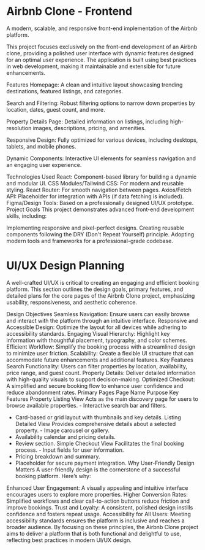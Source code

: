 # Airbnb Clone - Frontend
A modern, scalable, and responsive front-end implementation of the Airbnb platform.

This project focuses exclusively on the front-end development of an Airbnb clone, providing a polished user interface with dynamic features designed for an optimal user experience. The application is built using best practices in web development, making it maintainable and extensible for future enhancements.

Features Homepage: A clean and intuitive layout showcasing trending destinations, featured listings, and categories.

Search and Filtering: Robust filtering options to narrow down properties by location, dates, guest count, and more.

Property Details Page: Detailed information on listings, including high-resolution images, descriptions, pricing, and amenities.

Responsive Design: Fully optimized for various devices, including desktops, tablets, and mobile phones.

Dynamic Components: Interactive UI elements for seamless navigation and an engaging user experience.

Technologies Used React: Component-based library for building a dynamic and modular UI. CSS Modules/Tailwind CSS: For modern and reusable styling. React Router: For smooth navigation between pages. Axios/Fetch API: Placeholder for integration with APIs (if data fetching is included). Figma/Design Tools: Based on a professionally designed UI/UX prototype. Project Goals This project demonstrates advanced front-end development skills, including:

Implementing responsive and pixel-perfect designs. Creating reusable components following the DRY (Don't Repeat Yourself) principle. Adopting modern tools and frameworks for a professional-grade codebase.

# UI/UX Design Planning
A well-crafted UI/UX is critical to creating an engaging and efficient booking platform. This section outlines the design goals, primary features, and detailed plans for the core pages of the Airbnb Clone project, emphasizing usability, responsiveness, and aesthetic coherence.

Design Objectives
Seamless Navigation: Ensure users can easily browse and interact with the platform through an intuitive interface.
Responsive and Accessible Design: Optimize the layout for all devices while adhering to accessibility standards.
Engaging Visual Hierarchy: Highlight key information with thoughtful placement, typography, and color schemes.
Efficient Workflow: Simplify the booking process with a streamlined design to minimize user friction.
Scalability: Create a flexible UI structure that can accommodate future enhancements and additional features.
Key Features
Search Functionality: Users can filter properties by location, availability, price range, and guest count.
Property Details: Deliver detailed information with high-quality visuals to support decision-making.
Optimized Checkout: A simplified and secure booking flow to enhance user confidence and reduce abandonment rates.
Primary Pages
Page Name	Purpose	Key Features
Property Listing View	Acts as the main discovery page for users to browse available properties.	- Interactive search bar and filters.
- Card-based or grid layout with thumbnails and key details.
Listing Detailed View	Provides comprehensive details about a selected property.	- Image carousel or gallery.
- Availability calendar and pricing details.
- Review section.
Simple Checkout View	Facilitates the final booking process.	- Input fields for user information.
- Pricing breakdown and summary.
- Placeholder for secure payment integration.
Why User-Friendly Design Matters
A user-friendly design is the cornerstone of a successful booking platform. Here’s why:

Enhanced User Engagement: A visually appealing and intuitive interface encourages users to explore more properties.
Higher Conversion Rates: Simplified workflows and clear call-to-action buttons reduce friction and improve bookings.
Trust and Loyalty: A consistent, polished design instills confidence and fosters repeat usage.
Accessibility for All Users: Meeting accessibility standards ensures the platform is inclusive and reaches a broader audience.
By focusing on these principles, the Airbnb Clone project aims to deliver a platform that is both functional and delightful to use, reflecting best practices in modern UI/UX design.
